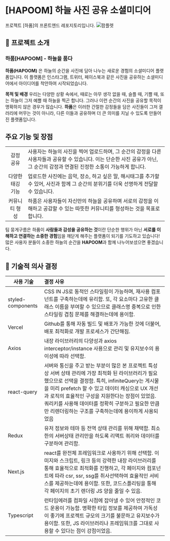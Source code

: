 # [HAPOOM] 하늘 사진 공유 소셜미디어
프로젝트 [하품]의 프론트엔드 레포지토리입니다. 
![팜플렛](https://github.com/06-ServiceTF/HAPOOM-FE/assets/84562770/05965cf0-93d6-4a13-a144-c58a5e103496)
## 💙 프로젝트 소개
### **하품[HAPOOM] - 하늘을 품다**
**하품(HAPOOM)** 은 하늘의 순간을 사진에 담아 나누는 새로운 경험의 소셜미디어 플랫폼입니다. 이 플랫폼은 인스타그램, 트위터, 페이스북과 같은 사진을 공유하는 소셜미디어에서 아이디어를 착안하여 시작되었습니다.

**목적 및 배경**
우리는 다양한 상황 속에서, 때로는 아무 생각 없을 때, 슬플 때, 기쁠 때, 또는 하늘이 그저 예쁠 때 하늘을 찍곤 합니다. 그러나 이런 순간의 사진을 공유할 목적이 명확하지 않은 경우가 많습니다. **하품**은 이러한 간절한 감정들을 담은 사진들이 그저 갤러리에 머무는 것이 아니라, 다른 이들과 공유하며 더 큰 의미를 지닐 수 있도록 만들어진 플랫폼입니다.

## 주요 기능 및 장점
|  |  |
| :---: | :--- |
| 감정 공유 | 사용자는 하늘의 사진을 찍어 업로드하며, 그 순간의 감정을 다른 사용자들과 공유할 수 있습니다. 이는 단순한 사진 공유가 아닌, 그 순간의 감정과 연결된 진정한 소통이 가능하게 합니다. |
| 다양한 태깅 기능 | 업로드한 사진에는 음악, 장소, 하고 싶은 말, 해시태그를 추가할 수 있어, 사진과 함께 그 순간의 분위기를 더욱 선명하게 전달할 수 있습니다. |
| 커뮤니티 형성 | 하품은 사용자들이 자신만의 하늘을 공유하며 서로의 감정을 이해하고 공감할 수 있는 따뜻한 커뮤니티를 형성하는 것을 목표로 합니다. |

팀 뭉게구름은 하품이 **사람들과 감성을 공유하는 것**이란 단순한 행위가 아닌 **서로를 이해하고 연결하는 소중한 경험**임을 깨닫게 해주는 플랫폼이 되기를 기도하고 있습니다! 많은 사용자 분들이 소중한 하늘의 순간을 **HAPOOM**과 함께 나누어보셨으면 좋겠습니다.

## 🔧 기술적 의사 결정
| 사용 기술 | 결정 사유 |
| --- | :--- |
| styled-components | CSS IN JS로 동적인 스타일링이 가능하며, 재사용 컴포넌트를 구축하는데에 유리함. 또, 각 요소마다 고유한 클래스 이름을 부여할 수 있으므로 클래스명 중복으로 인한 스타일링 겹침 문제를 해결하는데에 용이함. |
| Vercel | Github를 통해 자동 빌드 및 배포가 가능한 것에 더불어, 배포 최적화로 개발 프로세스가 간단해짐. |
| Axios | 내장 라이브러리의 다양성과 axios interceptor/instance 사용으로 관리 및 유지보수의 용이성에 따라 선택함. |
| react-query | 서버와 통신을 주고 받는 부분이 많은 본 프로젝트 특성상 서버 상태 관리에 가장 최적화 된 라이브러리가 필요했으므로 선택을 결정함. 특히, infiniteQuery는 게시물을 미리 prefetch 할 수 있고 데이터 캐싱으로 UX 개선과 로직의 효율적인 구성을 지원한다는 장점이 있었음. 쿼리키를 사용해 데이터를 정확히 구분하고 필요한 만큼만 리렌더링하는 구조를 구축하는데에 용이하게 사용되었음 |
| Redux | 유저 정보와 테마 등 전역 상태 관리를 위해 채택함. 최소한의 서버상태 관리만을 하도록 리액트 쿼리와 데이터를 구분하여 관리함. |
| Next.js | react를 완전체 프레임워크로 사용하기 위해 선택함. 이미지와 스크립트, 링크 등의 강력한 내장 라이브러리를 통해 효율적으로 최적화를 진행하고, 각 페이지와 컴포넌트에 따라 csr, ssr, ssg를 취사선택하여 효율적인 서비스를 제공하는데에 용이함. 또한, 코드스플리팅을 통해 각 페이지의 초기 렌더링 JS 양을 줄일 수 있음. |
| Typescript | 런타임에러를 컴파일 시점에 잡아낼 수 있어 안정적인 코드 운용이 가능함. 명확한 타입 정보를 제공하여 가독성이 좋기에 프로젝트 규모의 크기를 불문하고 유지보수가 용이함. 또한, JS 라이브러리나 프레임워크를 그대로 사용할 수 있다는 점이 강점이었음. |

